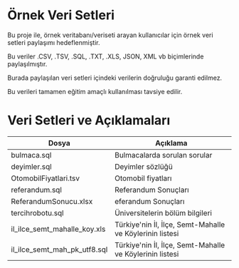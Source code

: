 # Örnek Veri Setleri

Bu proje ile, örnek veritabanı/veriseti arayan kullanıcılar için örnek veri setleri paylaşımı hedeflenmiştir.

Bu veriler .CSV, .TSV, .SQL, .TXT, .XLS, JSON, XML vb biçimlerinde paylaşılmıştır.

Burada paylaşılan veri setleri içindeki verilerin doğruluğu garanti edilmez.

Bu verileri tamamen eğitim amaçlı kullanılması tavsiye edilir.

# Veri Setleri ve Açıklamaları

|Dosya|Açıklama|
|----|----|
|bulmaca.sql|Bulmacalarda sorulan sorular|
|deyimler.sql|Deyimler sözlüğü|
|OtomobilFiyatlari.tsv|Otomobil fiyatları|
|referandum.sql|Referandum Sonuçları|
|ReferandumSonucu.xlsx|eferandum Sonuçları|
|tercihrobotu.sql|Üniversitelerin bölüm bilgileri|
|il_ilce_semt_mahalle_koy.xls|Türkiye'nin İl, İlçe, Semt-Mahalle ve Köylerinin listesi|
|il_ilce_semt_mah_pk_utf8.sql|Türkiye'nin İl, İlçe, Semt-Mahalle ve Köylerinin listesi|